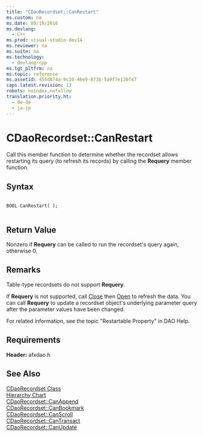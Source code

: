 ```yaml
---
title: "CDaoRecordset::CanRestart"
ms.custom: na
ms.date: 09/19/2016
ms.devlang: 
  - C++
ms.prod: visual-studio-dev14
ms.reviewer: na
ms.suite: na
ms.technology: 
  - devlang-cpp
ms.tgt_pltfrm: na
ms.topic: reference
ms.assetid: 455d874a-9c10-46e9-873b-5a9f7e130f47
caps.latest.revision: 13
robots: noindex,nofollow
translation.priority.ht: 
  - de-de
  - ja-jp
---
```

# CDaoRecordset::CanRestart
Call this member function to determine whether the recordset allows restarting its query (to refresh its records) by calling the **Requery** member function.  
  
## Syntax  
  
```  
  
BOOL CanRestart( );  
  
```  
  
## Return Value  
 Nonzero if **Requery** can be called to run the recordset's query again, otherwise 0.  
  
## Remarks  
 Table-type recordsets do not support **Requery**.  
  
 If **Requery** is not supported, call [Close](../vs140/CDaoRecordset--Close.md) then [Open](../vs140/CDaoRecordset--Open.md) to refresh the data. You can call **Requery** to update a recordset object's underlying parameter query after the parameter values have been changed.  
  
 For related information, see the topic "Restartable Property" in DAO Help.  
  
## Requirements  
 **Header:** afxdao.h  
  
## See Also  
 [CDaoRecordset Class](../vs140/CDaoRecordset-Class.md)   
 [Hierarchy Chart](../vs140/Hierarchy-Chart.md)   
 [CDaoRecordset::CanAppend](../vs140/CDaoRecordset--CanAppend.md)   
 [CDaoRecordset::CanBookmark](../vs140/CDaoRecordset--CanBookmark.md)   
 [CDaoRecordset::CanScroll](../vs140/CDaoRecordset--CanScroll.md)   
 [CDaoRecordset::CanTransact](../vs140/CDaoRecordset--CanTransact.md)   
 [CDaoRecordset::CanUpdate](../vs140/CDaoRecordset--CanUpdate.md)